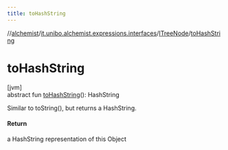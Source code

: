```yaml
---
title: toHashString
---
```

//[alchemist](../../../index.html)/[it.unibo.alchemist.expressions.interfaces](../index.html)/[ITreeNode](index.html)/[toHashString](to-hash-string.html)



# toHashString



[jvm]\
abstract fun [toHashString](to-hash-string.html)(): HashString



Similar to toString(), but returns a HashString.



#### Return



a HashString representation of this Object




